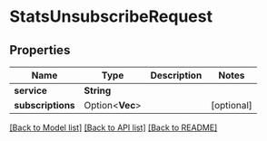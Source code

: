 # StatsUnsubscribeRequest

## Properties

Name | Type | Description | Notes
------------ | ------------- | ------------- | -------------
**service** | **String** |  | 
**subscriptions** | Option<**Vec<String>**> |  | [optional]

[[Back to Model list]](../README.md#documentation-for-models) [[Back to API list]](../README.md#documentation-for-api-endpoints) [[Back to README]](../README.md)


